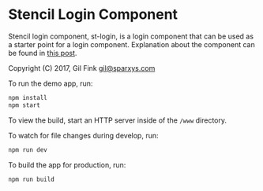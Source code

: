 # Stencil Login Component

Stencil login component, st-login, is a login component that can be used as a starter point for a login component. 
Explanation about the component can be found in [this post](https://medium.com/@gilfink/creating-a-simple-login-form-using-stencil-537098742b4e).


Copyright (C) 2017, Gil Fink <gil@sparxys.com>


To run the demo app, run:

```bash
npm install
npm start
```

To view the build, start an HTTP server inside of the `/www` directory.

To watch for file changes during develop, run:

```bash
npm run dev
```

To build the app for production, run:

```bash
npm run build
```


